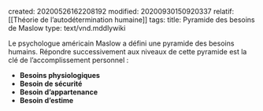 created: 20200526162208192
modified: 20200930150920337
relatif: [[Théorie de l’autodétermination humaine]]
tags: 
title: Pyramide des besoins de Maslow
type: text/vnd.mddlywiki

Le psychologue américain Maslow a défini une pyramide des besoins humains. Répondre successivement aux niveaux de cette pyramide est la clé de l’accomplissement personnel :

* **Besoins physiologiques**
* **Besoin de sécurité**
* **Besoin d’appartenance**
* **Besoin d’estime**